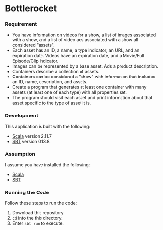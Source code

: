 # Bottlerocket

### Requirement

* You have information on videos for a show, a list of images associated with a 
show, and a list of video ads associated with a show all considered "assets".
* Each asset has an ID, a name, a type indicator, an URL, and an expiration 
date. Videos have an expiration date, and a Movie/Full Episode/Clip indicator.
* Images can be represented by a base asset. Ads a product description.
* Containers describe a collection of assets.
* Containers can be considered a "show" with information that includes an ID, 
name, description, and assets.
* Create a program that generates at least one container with many assets 
(at least one of each type) with all properties set.
* The program should visit each asset and print information about that asset 
specific to the type of asset it is.

### Development ###

This application is built with the following:

- [Scala](http://www.scala-lang.org/) version 2.11.7
- [SBT](http://www.scala-sbt.org/) version 0.13.8

### Assumption ###

I assume you have installed the following:

*  [Scala](http://www.scala-lang.org/download/)
*  [SBT](http://www.scala-sbt.org/download.html)

### Running the Code ###

Follow these steps to run the code:

1. Download this repository
2. `cd` into the this directory.
3. Enter `sbt run` to execute.
